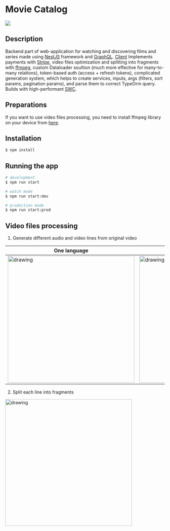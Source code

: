# Movie Catalog

![](https://github.com/user-attachments/assets/7344ce47-d473-482f-bf56-3981ff893b87)

## Description

Backend part of web-application for watching and discovering films and series made using [NestJS](https://nestjs.com/) framework and [GraphQL](https://graphql.org/).
[Client](https://github.com/AshedFox/movie-catalog-client)
Implements payments with [Stripe](https://stripe.com/), video files optimization and splitting into fragments with [ffmpeg](https://www.ffmpeg.org/), custom Dataloader soultion (much more effective for many-to-many relations), token-based auth (access + refresh tokens), complicated generation system, which helps to create services, inputs, args (filters, sort params, pagination params), and parse them to correct TypeOrm query.
Builds with high-performant [SWC](https://swc.rs/).

## Preparations

If you want to use video files processing, you need to install ffmpeg library on your device from [here](https://www.ffmpeg.org/download.html).

## Installation

```bash
$ npm install
```

## Running the app

```bash
# development
$ npm run start

# watch mode
$ npm run start:dev

# production mode
$ npm run start:prod
```

## Video files processing

1. Generate different audio and video lines from original video
   
  | One language  |  Multiple languages  |
  |---|---|
  | <img src="https://github.com/user-attachments/assets/67488f2a-2b7d-4be6-b7fb-8d8f2135be11" alt="drawing" style="height:400px;"/> | <img src="https://github.com/user-attachments/assets/d967b013-cc91-4dbb-a5b1-6e9c36a2836a" alt="drawing" style="height:400px;"/> |

2. Split each line into fragments
<img src="https://github.com/user-attachments/assets/90ce0ae9-6d10-4bee-aadd-7375ce5c83dc" alt="drawing" style="height:400px;"/>
